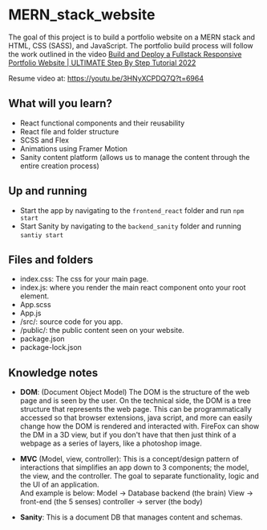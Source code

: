 # MERN_stack_website

The goal of this project is to build a portfolio website on a MERN stack and HTML, CSS (SASS), and JavaScript. The portfolio build process will follow the work outlined in the video [Build and Deploy a Fullstack Responsive Portfolio Website | ULTIMATE Step By Step Tutorial 2022](https://www.youtube.com/watch?v=3HNyXCPDQ7Q)

Resume video at: https://youtu.be/3HNyXCPDQ7Q?t=6964



## What will you learn?

- React functional components and their reusability
- React file and folder structure
- SCSS and Flex
- Animations using Framer Motion
- Sanity content platform (allows us to manage the content through the entire creation process)

## Up and running

- Start the app by navigating to the `frontend_react` folder and run `npm start`
- Start Sanity by navigating to the `backend_sanity` folder and running `santiy start`

## Files and folders 

- index.css: The css for your main page.  
- index.js: where you render the main react component onto your root element.  
- App.scss
- App.js
- /src/: source code for you app.  
- /public/: the public content seen on your website.  
- package.json
- package-lock.json

## Knowledge notes

- **DOM**: (Document Object Model) The DOM is the structure of the web page and is seen by the user. On the technical side, the DOM is a tree structure that represents the web page. This can be programmatically accessed so that browser extensions, java script, and more can easily change how the DOM is rendered and interacted with. FireFox can show the DM in a 3D view, but if you don't have that then just think of a webpage as a series of layers, like a photoshop image.

- **MVC** (Model, view, controller): This is a concept/design pattern of interactions that simplifies an app down to 3 components; the model, the view, and the controller. The goal to separate functionality, logic and the UI of an application.  
  And example is below:
    Model -> Database backend (the brain)
    View -> front-end (the 5 senses)
    controller -> server (the body)

- **Sanity**: This is a document DB that manages content and schemas.

